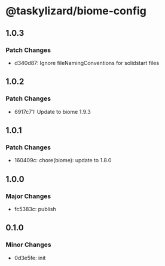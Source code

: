 # @taskylizard/biome-config

## 1.0.3

### Patch Changes

- d340d87: Ignore fileNamingConventions for solidstart files

## 1.0.2

### Patch Changes

- 6917c71: Update to biome 1.9.3

## 1.0.1

### Patch Changes

- 160409c: chore(biome): update to 1.8.0

## 1.0.0

### Major Changes

- fc5383c: publish

## 0.1.0

### Minor Changes

- 0d3e5fe: init
